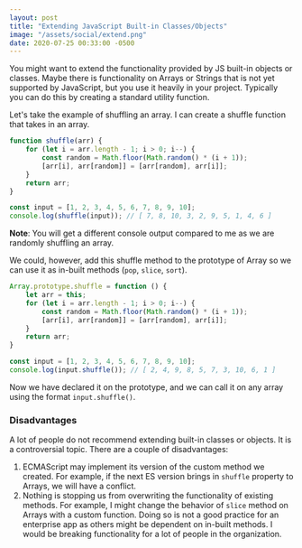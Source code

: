 ```yaml
---
layout: post
title: "Extending JavaScript Built-in Classes/Objects"
image: "/assets/social/extend.png"
date: 2020-07-25 00:33:00 -0500
---
```


You might want to extend the functionality provided by JS built-in objects or classes. Maybe there is functionality on Arrays or Strings that is not yet supported by JavaScript, but you use it heavily in your project. Typically you can do this by creating a standard utility function.

Let's take the example of shuffling an array. I can create a shuffle function that takes in an array.

```javascript
function shuffle(arr) {
    for (let i = arr.length - 1; i > 0; i--) {
        const random = Math.floor(Math.random() * (i + 1));
        [arr[i], arr[random]] = [arr[random], arr[i]];
    }
    return arr;
}

const input = [1, 2, 3, 4, 5, 6, 7, 8, 9, 10];
console.log(shuffle(input)); // [ 7, 8, 10, 3, 2, 9, 5, 1, 4, 6 ]
```

**Note**: You will get a different console output compared to me as we are randomly shuffling an array.

We could, however, add this shuffle method to the prototype of Array so we can use it as in-built methods (`pop`, `slice`, `sort`).

```javascript
Array.prototype.shuffle = function () {
    let arr = this;
    for (let i = arr.length - 1; i > 0; i--) {
        const random = Math.floor(Math.random() * (i + 1));
        [arr[i], arr[random]] = [arr[random], arr[i]];
    }
    return arr;
}

const input = [1, 2, 3, 4, 5, 6, 7, 8, 9, 10];
console.log(input.shuffle()); // [ 2, 4, 9, 8, 5, 7, 3, 10, 6, 1 ]
```

Now we have declared it on the prototype, and we can call it on any array using the format `input.shuffle()`.

### Disadvantages

A lot of people do not recommend extending built-in classes or objects. It is a controversial topic. There are a couple of disadvantages:

1. ECMAScript may implement its version of the custom method we created. For example, if the next ES version brings in `shuffle` property to Arrays, we will have a conflict.
2. Nothing is stopping us from overwriting the functionality of existing methods. For example, I might change the behavior of `slice` method on Arrays with a custom function. Doing so is not a good practice for an enterprise app as others might be dependent on in-built methods. I would be breaking functionality for a lot of people in the organization.


